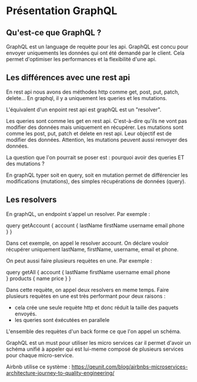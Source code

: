 # Présentation GraphQL

## Qu'est-ce que GraphQL ?

GraphQL est un language de requète pour les api. GraphQL est concu pour envoyer uniquements les données qui ont été demandé par le client. Cela permet d'optimiser les performances et la flexibilité d'une api.

## Les différences avec une rest api

En rest api nous avons des méthodes http comme get, post, put, patch, delete... En graphql, il y a uniquement les queries et les mutations.

L'équivalent d'un enpoint rest api est graphQL est un "resolver".

Les queries sont comme les get en rest api. C'est-à-dire qu'ils ne vont pas modifier des données mais uniquement en récupérer. Les mutations sont comme les post, put, patch et delete en rest api. Leur objectif est de modifier des données. Attention, les mutations peuvent aussi renvoyer des données.

La question que l'on pourrait se poser est : pourquoi avoir des queries ET des mutations ?

En graphQL typer soit en query, soit en mutation permet de différencier les modifications (mutations), des simples récupérations de données (query).

## Les resolvers

En graphQL, un endpoint s'appel un resolver. Par exemple :

query getAccount {
  account {
    lastName
    firstName
    username
    email
    phone  
  }
}

Dans cet exemple, on appel le resolver account. On déclare vouloir récupérer uniquement lastName, firstName, username, email et phone.

On peut aussi faire plusieurs requètes en une. Par exemple :

query getAll {
  account {
    lastName
    firstName
    username
    email
    phone  
  }
  products {
    name
    price
  }
}

Dans cette requète, on appel deux resolvers en meme temps. Faire plusieurs requètes en une est très performant pour deux raisons :

- cela crée une seule requète http et donc réduit la taille des paquets envoyés.
- les queries sont éxécutées en parallele

L'ensemble des requètes d'un back forme ce que l'on appel un schéma.

GraphQL est un must pour utiliser les micro services car il permet d'avoir un schéma unifié à appeler qui est lui-meme composé de plusieurs services pour chaque micro-service.

Airbnb utilise ce système : https://qeunit.com/blog/airbnbs-microservices-architecture-journey-to-quality-engineering/
